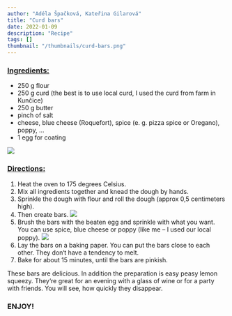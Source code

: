 ```yaml
---
author: "Adéla Špačková, Kateřina Gilarová"
title: "Curd bars"
date: 2022-01-09
description: "Recipe"
tags: []
thumbnail: "/thumbnails/curd-bars.png"
---
```

### <u>Ingredients:</u>
- 250 g flour
- 250 g curd (the best is to use local curd, I used the curd from farm in Kunčice)
- 250 g butter
- pinch of salt
- cheese, blue cheese (Roquefort), spice (e. g. pizza spice or Oregano), poppy, …
- 1 egg for coating

![](/images/crud-bars/ingredients.png)

### <u>Directions:</u>
1. Heat the oven to 175 degrees Celsius.
2. Mix all ingredients together and knead the dough by hands.
3. Sprinkle the dough with flour and roll the dough (approx 0,5 centimeters high).
4. Then create bars.
![](/images/crud-bars/1.png#center)
5. Brush the bars with the beaten egg and sprinkle with what you want. You can use spice, blue cheese or poppy (like me – I used our local poppy).
![](/images/crud-bars/2.png#center)
6. Lay the bars on a baking paper. You can put the bars close to each other. They don‘t have a tendency to melt.
7. Bake for about 15 minutes, until the bars are pinkish.

These bars are delicious. In addition the preparation is easy peasy lemon squeezy. They‘re great for an evening with a glass of wine or for a party with friends. You will see, how quickly they disappear.

### ENJOY!